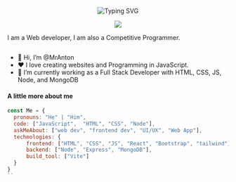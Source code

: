 <div align="center">
  
![Typing SVG](https://readme-typing-svg.herokuapp.com?font=ROBOT&size=25&color=39FF14&background=000000&center=true&vCenter=true&width=490&lines=%3E+Welcome+to+my+GitHub+profile...!)

</div>
<p align="center">
  <a align="center" href="https://github.com/DenverCoder1/readme-typing-svg"><img src="https://readme-typing-svg.herokuapp.com?&font=IBM+Plex+Sans&color=F72EE2&size=25&lines=I'm+a+Front+end+developer;I'm+a+competitive+programmer;I'm+a+MERN+developer" /></a>
</p>

<p>I am a Web developer, I am also  a Competitive Programmer.</p>
<img align="right src="https://media.giphy.com/media/v1.Y2lkPTc5MGI3NjExdG5zZHBqN255OXMxbXA0aXcwZzBhdXRsNmpscmwzZXNiZDU0NDFpMyZlcD12MV9pbnRlcm5hbF9naWZfYnlfaWQmY3Q9Zw/vrxxqQbyRxYi6scCjT/giphy.gif">
<ul>
  <li>👋 Hi, I’m @MrAnton</li>
  <li>❤️ I love creating websites and Programming in JavaScript.</li>
  <li>🌱 I’m currently working as a Full Stack Developer with HTML, CSS, JS, Node, and MongoDB </li>
</ul>

#### A little more about me
```javascript
const Me = {
  pronouns: "He" | "Him",
  code: ["JavaScript",  "HTML", "CSS", "Node"],
  askMeAbout: ["web dev", "frontend dev", "UI/UX", "Web App"],
  technologies: {
      frontend: ["HTML", "CSS", "JS", "React", "Bootstrap", "tailwind"],
      backend: ["Node", "Express", "MongoDB"],
      build_tool: ["Vite"]
  }
}
``


